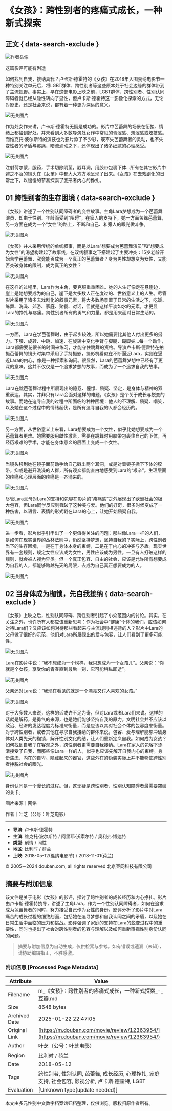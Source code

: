 # 《女孩》：跨性别者的疼痛式成长，一种新式探索

## 正文 { data-search-exclude }


![作者头像](https://img9.doubanio.com/icon/u178303582-5.jpg)

这篇影评可能有剧透

如何找到自我，接纳真我？卢卡斯·德霍特的《女孩》在2018年入围戛纳电影节一种特别关注单元后，将LGBT群体、跨性别者等这些原本处于社会边缘的群体带到了主流视野。事实上，早在这部电影上映之前，LGBT群体、跨性别者、性别认同障碍者就已经从隐性转向了显性，但卢卡斯·德霍特这一影像化探索的方式，无论对影史，还是社会来说，都有着一种更为深远的意义。

![无关图片](https://img3.doubanio.com/view/thing_review/l/public/p4173752.webp)

作为处女作来讲，卢卡斯·德霍特无疑是成功的。影片中芭蕾舞的场景在衔接、情绪上都恰到好处，并未看到大多数导演处女作中常见的青涩感、羞涩感或炫技感。而维克托·波尔斯特的演技也为影片添了不少彩，既不失芭蕾舞者的灵动，也不失变性者的矛盾与疼痛，暗流涌动之下，还体现出了诸多细腻的心理感受。

![无关图片](https://img3.doubanio.com/view/thing_review/raw/public/p4173753.jpg)

注射荷尔蒙，服药，手术切除阴茎，戳耳洞，用胶带包裹下体...所有在其它影片中避之不及的镜头在《女孩》中都大大方方地呈现了出来。《女孩》在去戏剧化的日常之下，以缓慢的节奏探索了变形者内心的挣扎。

## 01 跨性别者的生存困境 { data-search-exclude }

《女孩》讲述了一个性别认同障碍者的变性故事。主角Lara梦想成为一个芭蕾舞演员，却由于性别、年龄而受到“阻碍”，在家人的支持下，她一方面苦练芭蕾舞，另一方面在成为一个“女性”的路上，不断和自己、和旁人的眼光做斗争。

![无关图片](https://img9.doubanio.com/view/thing_review/raw/public/p4173755.jpg)

《女孩》并未采用传统的单线叙事，而是以Lara“想要成为芭蕾舞演员”和“想要成为女性”的渴望构建起了故事线，在双线叙事之下搭建起了主要冲突：15岁老龄开始苦学芭蕾舞，究竟能否成为一个真正的芭蕾舞者？身为男性却想变为女性，又能否突破身体的限制，成为真正的女性？

![无关图片](https://img9.doubanio.com/view/thing_review/l/public/p4173754.webp)

在这样的过程里，Lara作为主角，要克服重重困难。她的人生好像走在悬崖边，崖上是她想要成为的自己，崖下是大多数人正在度过的、世俗意义上的人生。尽管影片采用了诸多去戏剧化的叙事元素，将大多数场景置于日常的生活之下，吃饭、练舞、洗澡、郊游、家庭、聚餐、对话，但就是这样平淡如水的元素，才更显Lara的挣扎与疼痛。跨性别者所有的勇气和力量，都是用来面对日常生活的。

![无关图片](https://img3.doubanio.com/view/thing_review/raw/public/p4173757.jpg)

一方面，Lara在学芭蕾舞时，由于起步较晚，所以她需要比其他人付出更多的努力。下腰、旋转、中跳、加速、在旋转中变化手臂与脚腿、蹦脚尖...每一个动作，Lara都需要花很长的时间来练习，才能守住跳舞的资格。导演卢卡斯·德霍特在拍摄芭蕾舞的镜头时集中采用了手持摄影，摄影机看似在不断逼近Lara，实则在逼近Lara的内心，像是一种探索和询问。很显然，Lara的芭蕾舞梦想中已经有了更深的意味。这并不仅仅是一个追求梦想的故事，而成为了一个追求自我的故事。

![无关图片](https://img9.doubanio.com/view/thing_review/l/public/p4173756.webp)

Lara在跳芭蕾舞过程中所展现出的隐忍、憧憬、质疑、坚定，是身体与精神的双重表达。其实，并非只有Lara会面对这样的难题，《女孩》是个关于成长与蜕变的故事。而她在追寻自我的过程中所面临的种种困境：他人的不理解、质疑、嘲笑，以及她在这个过程中的情绪起伏，是所有追寻自我的人都会经历的。

![无关图片](https://img1.doubanio.com/view/thing_review/l/public/p4173759.webp)

另一方面，从世俗意义上来看，Lara想要成为一个女性，似乎比她想要成为一个芭蕾舞者更难。她需要服用雌性激素，需要在跳舞时用胶带包裹住自己的下体，再经历艰难的手术，才能在身体意义的层面上变成一个女性。

![无关图片](https://img1.doubanio.com/view/thing_review/l/public/p4173758.webp)

当镜头移到她在镜子面前动手给自己戳出两个耳洞，或是对着镜子撕下下体的胶带，抑或是避开洗澡的人群，所有观众都能直白地感受到Lara的“艰辛”。生理层面的疼痛和心理层面的疼痛是一齐涌来的。

![无关图片](https://img2.doubanio.com/view/thing_review/l/public/p4173761.webp)

尽管Lara父母对Lara的支持和包容在影片的“疼痛感”之外展现出了欧洲社会的极大包容，但Lara同学反应则戳破了这种美与爱。他们的好奇，很多时候变成了一种伤害，以语言、表情的形式戳在Lara的心上，让她开始质疑自我。

![无关图片](https://img1.doubanio.com/view/thing_review/l/public/p4173760.webp)

进一步看，影片似乎引申出了一个更值得关注的问题：那些像Lara一样的人们，是如何在现实世界的丛林法则中，仍然坚持梦想，坚持自我的？实际上，跨性别者当下的生存困境，一是在于身体本身的束缚，二是在于内心的冲突与矛盾。现实世界有一套规则，规定女性应该成为女性，男性应该成为男性。一旦有人打破这样的规则，就会被人视为异类。但一个真正包容、自由的社会，应该是允许所有想要成为自我的人，都能够跨越先天的局限，去成为自己真正想要成为的人。

![无关图片](https://img3.doubanio.com/view/thing_review/l/public/p4173763.webp)

## 02 当身体成为枷锁，先自我接纳 { data-search-exclude }

《女孩》上映之后，性别认同障碍、跨性别者引起了小众范围内的讨论。其实，在关注之外，也许所有人都应该重新思考：作为社会中“健康”个体的我们，应该如何对待Lara们？又应该如何对待那些看起来与主流规则相违背的人？影片中Lara的父母做了很好的示范，他们对Lara所展现出的爱与包容，让人们看到了更多可能性。

![无关图片](https://img3.doubanio.com/view/thing_review/l/public/p4173762.webp)

Lara在影片中说：“我不想成为一个榜样，我只想成为一个女孩儿”。父亲说：“你就是个女孩，享受你的青春直到最后一刻，它可能稍纵即逝”。

![无关图片](https://img9.doubanio.com/view/thing_review/l/public/p4173765.webp)

父亲还对Lara说：“我现在看见的就是一个漂亮又讨人喜欢的女孩。”

![无关图片](https://img9.doubanio.com/view/thing_review/l/public/p4173764.webp)

对于大多数人来说，这样的话或许不足为奇，但对Lara或者Lara们来说，这样的话就是解药，是勇气的来源，也是她们能够坚持自我的原力。文明社会并不应该以政治、经济的发达程度为标准来衡量，而是应该以其对社会个体的包容度来衡量。对于跨性别者，或者其他在寻求自我接纳的群体来说，包容、爱与理解能够冲破身体对人类先天的枷锁，解开性别文化的结，让人们重新定义自我。如何成为女孩？如何找到自我？在客观之外，跨性别者更需要自我接纳。Lara在家人的包容下逐渐接受了自我，而那些像Lara一样的人，似乎也应该先解开自我内心的束缚。身份焦虑、内在的自卑、隐藏起来的器官，这些外在的伪装实际上并不能够使跨性别者挣脱社会的眼光。

![无关图片](https://img9.doubanio.com/view/thing_review/l/public/p4173766.webp)

身份认同是一个漫长的过程。但，这无疑是跨性别者、性别认知障碍者最需要突破的关卡。

图片来源｜网络

作者｜叶芝（公号：叶芝电影）

---

- **导演**: 卢卡斯·德霍特
- **主演**: 维克托·波尔斯特 / 阿里耶·沃索尔特 / 奥利弗·博达特
- **类型**: 剧情 / 同性
- **地区**: 比利时 / 荷兰
- **上映**: 2018-05-12(戛纳电影节) / 2018-11-01(荷兰)

© 2005－2024 douban.com, all rights reserved 北京豆网科技有限公司

<!-- tcd_original_link https://m.douban.com/movie/review/12363954/ -->


## 摘要与附加信息

<!-- tcd_abstract -->
该文件是关于电影《女孩》的影评，探讨了跨性别者的成长经历和内心挣扎。影片由卢卡斯·德霍特执导，讲述了主角Lara，作为一个性别认同障碍者，如何在追求成为芭蕾舞者的同时，努力接受自己作为女性的身份。影评分析了影片中对Lara痛苦的成长过程的细致刻画，包括她在追寻梦想和自我认同之间的矛盾，以及她在日常生活中面临的压力和挑战。影评强调了家庭的支持在Lara的蜕变过程中的重要性，同时也提出了社会对跨性别者的包容与理解以及如何重新审视性别身份认同的问题。
<!-- tcd_abstract_end -->

> 摘要与附加信息为自动生成，仅供检索与参考。如有错误或遗漏（未知），请协助编辑指正，不胜感激。

### 附加信息 [Processed Page Metadata]

| Attribute       | Value                                  |
|-----------------|----------------------------------------|
| Filename        | m_《女孩》：跨性别者的疼痛式成长，一种新式探索_-_豆瓣.md                             |
| Size            | 8648 bytes                           |
| Archived Date   | 2025-01-22 22:47:05                             |
| Original Link   | [https://m.douban.com/movie/review/12363954/](https://m.douban.com/movie/review/12363954/)                       |
| Author          | 叶芝（公号：叶芝电影）                               |
| Region          | 比利时 / 荷兰                               |
| Date            | 2018-05-12                                 |
| Tags            | 跨性别者, 性别认同, 芭蕾舞, 成长经历, 心理挣扎, 家庭支持, 社会包容, 影视分析, 卢卡斯·德霍特, LGBT                                 |
| Evaluation            | [Unknown type(update needed)]                                 |
<!-- tcd_table_end -->

本文由多元性别中文数字档案馆归档整理，仅供浏览。版权归原作者所有。
